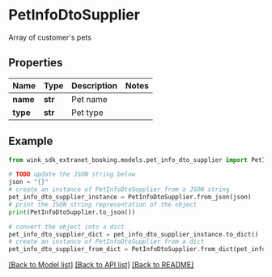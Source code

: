 # PetInfoDtoSupplier

Array of customer's pets

## Properties

Name | Type | Description | Notes
------------ | ------------- | ------------- | -------------
**name** | **str** | Pet name | 
**type** | **str** | Pet type | 

## Example

```python
from wink_sdk_extranet_booking.models.pet_info_dto_supplier import PetInfoDtoSupplier

# TODO update the JSON string below
json = "{}"
# create an instance of PetInfoDtoSupplier from a JSON string
pet_info_dto_supplier_instance = PetInfoDtoSupplier.from_json(json)
# print the JSON string representation of the object
print(PetInfoDtoSupplier.to_json())

# convert the object into a dict
pet_info_dto_supplier_dict = pet_info_dto_supplier_instance.to_dict()
# create an instance of PetInfoDtoSupplier from a dict
pet_info_dto_supplier_from_dict = PetInfoDtoSupplier.from_dict(pet_info_dto_supplier_dict)
```
[[Back to Model list]](../README.md#documentation-for-models) [[Back to API list]](../README.md#documentation-for-api-endpoints) [[Back to README]](../README.md)


